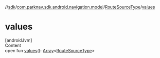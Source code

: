 //[sdk](../../../index.md)/[com.parknav.sdk.android.navigation.model](../index.md)/[RouteSourceType](index.md)/[values](values.md)



# values  
[androidJvm]  
Content  
open fun [values](values.md)(): [Array](https://kotlinlang.org/api/latest/jvm/stdlib/kotlin/-array/index.html)<[RouteSourceType](index.md)>  



